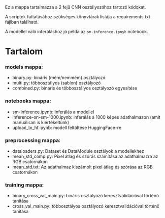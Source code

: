 Ez a mappa tartalmazza a 2 fejű CNN osztályozóhoz tartozó kódokat.

A scriptek futtatásához szükséges könyvtárak listája a requirements.txt fájlban található.

A modellel való inferáláshoz jó példa az `sm-inference.ipnyb` notebook.

# Tartalom

### models mappa:
- binary.py: bináris (mém/nemmém) osztályozó 
- multi.py: többosztályos (sablon) osztályozó
- combined.py: bináris és többosztályos osztályozó egyesítése

### notebooks mappa:
- sm-inference.ipynb: inferálás a modellel
- inference-on-sm-1000.ipynb: inferálás a 1000 képes adathalmazon (amit manuálisan is kiértékeltünk)
- upload_to_hf.ipynb: modell feltöltése HuggingFace-re

### preprocessing mappa:

- dataloaders.py: Dataset és DataModule osztályok a modellekhez
- mean_std_comp.py: Pixel átlag és szórás számítása az adathalmazra az RGB csatornákon
- mean_std.txt: Az adathalmaz kiszámolt pixel átlag és szórása az RGB csatornákon

### training mappa:
- binary_cross_val_main.py: bináris osztályozó keresztvalidációval történő tanítása
- cross_val_main.py: többosztályos osztályozó keresztvalidációval történő tanítása

